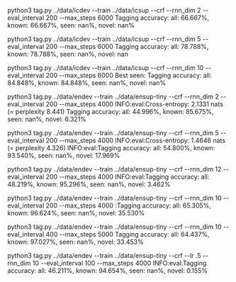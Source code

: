 python3 tag.py ../data/icdev --train ../data/icsup --crf --rnn_dim 2 --eval_interval 200 --max_steps 6000
Tagging accuracy: all: 66.667%, known: 66.667%, seen: nan%, novel: nan%

python3 tag.py ../data/icdev --train ../data/icsup --crf --rnn_dim 5 --eval_interval 200 --max_steps 6000
Tagging accuracy: all: 78.788%, known: 78.788%, seen: nan%, novel: nan

python3 tag.py ../data/icdev --train ../data/icsup --crf --rnn_dim 10 --eval_interval 200 --max_steps 6000
Best seen: Tagging accuracy: all: 84.848%, known: 84.848%, seen: nan%, novel: nan%



python3 tag.py ../data/endev --train ../data/ensup-tiny --crf --rnn_dim 2 --eval_interval 200 --max_steps 4000
INFO:eval:Cross-entropy: 2.1331 nats (= perplexity 8.441)
Tagging accuracy: all: 44.996%, known: 85.675%, seen: nan%, novel: 6.321%

python3 tag.py ../data/endev --train ../data/ensup-tiny --crf --rnn_dim 5 --eval_interval 200 --max_steps 4000
INFO:eval:Cross-entropy: 1.4646 nats (= perplexity 4.326)
INFO:eval:Tagging accuracy: all: 54.800%, known: 93.540%, seen: nan%, novel: 17.969%

python3 tag.py ../data/endev --train ../data/ensup-tiny --crf --rnn_dim 12 --eval_interval 200 --max_steps 4000
INFO:eval:Tagging accuracy: all: 48.219%, known: 95.296%, seen: nan%, novel: 3.462%

python3 tag.py ../data/endev --train ../data/ensup-tiny --crf --rnn_dim 10 --eval_interval 200 --max_steps 4000
:Tagging accuracy: all: 65.305%, known: 96.624%, seen: nan%, novel: 35.530%

python3 tag.py ../data/endev --train ../data/ensup-tiny --crf --rnn_dim 10 --eval_interval 400 --max_steps 5000
Tagging accuracy: all: 64.437%, known: 97.027%, seen: nan%, novel: 33.453%

python3 tag.py ../data/endev --train ../data/ensup-tiny --crf --lr .5 --rnn_dim 10 --eval_interval 100 --max_steps 4000
INFO:eval:Tagging accuracy: all: 46.211%, known: 94.654%, seen: nan%, novel: 0.155%